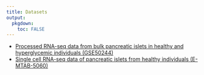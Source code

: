 ```yaml
---
title: Datasets
output:
  pkgdown:
    toc: FALSE
---
```


  * [Processed RNA-seq data from bulk pancreatic islets in healthy and
    hyperglycemic individuals (GSE50244)](https://github.com/xuranw/MuSiC/tree/master/vignettes/data/GSE50244bulkeset.rds)
  * [Single cell RNA-seq data of pancreatic islets from healthy
    individuals (E-MTAB-5060)](https://github.com/xuranw/MuSiC/tree/master/vignettes/data/EMTABesethealthy.rds)
